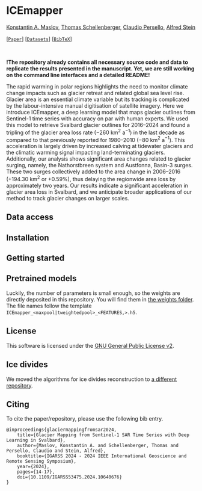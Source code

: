 # ICEmapper

[Konstantin A. Maslov](https://people.utwente.nl/k.a.maslov), [Thomas Schellenberger](https://www.mn.uio.no/geo/english/people/aca/geohyd/thosche/), [Claudio Persello](https://people.utwente.nl/c.persello), [Alfred Stein](https://people.utwente.nl/a.stein)

[[`Paper`](https://ieeexplore.ieee.org/document/10640676)] [[`Datasets`](#datasets)] [[`BibTeX`](#citing)] 

<br/>

**!The repository already contains all necessary source code and data to replicate the results presented in the manuscript. Yet, we are still working on the command line interfaces and a detailed README!**

The rapid warming in polar regions highlights the need to monitor climate change impacts such as glacier retreat and related global sea level rise. 
Glacier area is an essential climate variable but its tracking is complicated by the labour-intensive manual digitisation of satellite imagery.
Here we introduce ICEmapper, a deep learning model that maps glacier outlines from Sentinel-1 time series with accuracy on par with human experts.
We used this model to retrieve Svalbard glacier outlines for 2016&ndash;2024 and found a tripling of the glacier area loss rate ($-260$ km$^2$ a$^{-1}$) in the last decade as compared to that previously reported for 1980&ndash;2010 ($-80$ km$^2$ a$^{-1}$). 
This acceleration is largely driven by increased calving at tidewater glaciers and the climatic warming signal impacting land-terminating glaciers. 
Additionally, our analysis shows significant area changes related to glacier surging, namely, the Nathorstbreen system and Austfonna, Basin-3 surges. 
These two surges collectively added to the area change in 2006&ndash;2016 ($+194.30\text{ }\text{km}^2$ or $+0.59$%), thus delaying the regionwide area loss by approximately two years. 
Our results indicate a significant acceleration in glacier area loss in Svalbard, and we anticipate broader applications of our method to track glacier changes on larger scales.


## Data access


## Installation 


## Getting started


## Pretrained models

Luckily, the number of parameters is small enough, so the weights are directly deposited in this repository. 
You will find them in [the weights folder](weights). 
The file names follow the template `ICEmapper_<maxpool|tweightedpool>_<FEATURES,>.h5`. 


## License

This software is licensed under the [GNU General Public License v2](LICENSE).


## Ice divides

We moved the algorithms for ice divides reconstruction to [a different repository](https://github.com/konstantin-a-maslov/massive_ice_divides).


## Citing

To cite the paper/repository, please use the following bib entry. 

<!-- TODO: Update BibTeX once published in a journal```
@article{INDEX,
    title={TITLE},
    author={Maslov, Konstantin A. and Schellenberger, Thomas and Persello, Claudio and Stein, Alfred},
    journal={},
    year={YEAR},
    volume={},
    number={},
    pages={},
    doi={}
}
``` -->
```
@inproceedings{glaciermappingfromsar2024,
    title={Glacier Mapping from Sentinel-1 SAR Time Series with Deep Learning in Svalbard}, 
    author={Maslov, Konstantin A. and Schellenberger, Thomas and Persello, Claudio and Stein, Alfred},
    booktitle={IGARSS 2024 - 2024 IEEE International Geoscience and Remote Sensing Symposium}, 
    year={2024},
    pages={14-17},
    doi={10.1109/IGARSS53475.2024.10640676}
}
```
